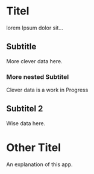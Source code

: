 # Titel
lorem Ipsum dolor sit...

## Subtitle
More clever data here.

### More nested Subtitel
Clever data is a work in Progress

## Subtitel 2
Wise data here.

# Other Titel
An explanation of this app.

